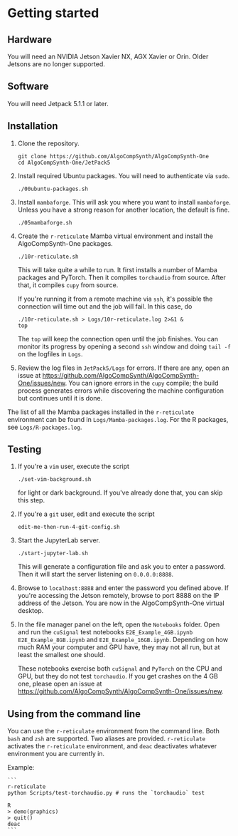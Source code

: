 # Getting started

## Hardware
You will need an NVIDIA Jetson Xavier NX, AGX Xavier or Orin. Older
Jetsons are no longer supported.

## Software
You will need Jetpack 5.1.1 or later.

## Installation

1. Clone the repository.

    ```
    git clone https://github.com/AlgoCompSynth/AlgoCompSynth-One
    cd AlgoCompSynth-One/JetPack5
    ```

2. Install required Ubuntu packages. You will need to authenticate
via `sudo`.

    ```
    ./00ubuntu-packages.sh
    ```

3. Install `mambaforge`. This will ask you where you want to install
`mambaforge`. Unless you have a strong reason for another location,
the default is fine.

    ```
    ./05mambaforge.sh
    ```

4. Create the `r-reticulate` Mamba virtual environment and install
the AlgoCompSynth-One packages.

    ```
    ./10r-reticulate.sh
    ```

    This will take quite a while to run. It first installs a number
of Mamba packages and PyTorch. Then it compiles `torchaudio` from
source. After that, it compiles `cupy` from source.

    If you're running it from a remote machine via `ssh`, it's 
possible the connection will time out and the job will fail. In this
case, do

    ```
    ./10r-reticulate.sh > Logs/10r-reticulate.log 2>&1 &
    top
    ```

    The `top` will keep the connection open until the job finishes.
You can monitor its progress by opening a second `ssh` window and
doing `tail -f` on the logfiles in `Logs`.

5. Review the log files in `JetPack5/Logs` for errors. If there
are any, open an issue at
<https://github.com/AlgoCompSynth/AlgoCompSynth-One/issues/new>.
You can ignore errors in the `cupy` compile; the build process
generates errors while discovering the machine configuration
but continues until it is done.

The list of all the Mamba packages installed in the `r-reticulate`
environment can be found in `Logs/Mamba-packages.log`. For the
R packages, see `Logs/R-packages.log`.

## Testing

1. If you're a `vim` user, execute the script

    ```
    ./set-vim-background.sh
    ```

    for light or dark background. If you've already done that, you
can skip this step.

2. If you're a `git` user, edit and execute the script

    ```
    edit-me-then-run-4-git-config.sh
    ```

3. Start the JupyterLab server.

    ```
    ./start-jupyter-lab.sh
    ```

    This will generate a configuration file and ask you to enter a
password. Then it will start the server listening on `0.0.0.0:8888`.

4. Browse to `localhost:8888` and enter the password you defined above.
If you're accessing the Jetson remotely, browse to port 8888 on the
IP address of the Jetson. You are now in the AlgoCompSynth-One
virtual desktop.

5. In the file manager panel on the left, open the `Notebooks` folder.
Open and run the `cuSignal` test notebooks `E2E_Example_4GB.ipynb`
`E2E_Example_8GB.ipynb` and `E2E_Example_16GB.ipynb`. Depending on how
much RAM your computer and GPU have, they may not all run, but at least
the smallest one should.

    These notebooks exercise both `cuSignal` and `PyTorch` on the CPU and
GPU, but they do not test `torchaudio`. If you get crashes on the
4 GB one, please open an issue at
<https://github.com/AlgoCompSynth/AlgoCompSynth-One/issues/new>.

## Using from the command line
You can use the `r-reticulate` environment from the command line. Both
`bash` and `zsh` are supported. Two aliases are provided.
`r-reticulate` activates the `r-reticulate` environment, and `deac`
deactivates whatever environment you are currently in.

Example:

    ```
    r-reticulate
    python Scripts/test-torchaudio.py # runs the `torchaudio` test

    R
    > demo(graphics)
    > quit()
    deac
    ```
